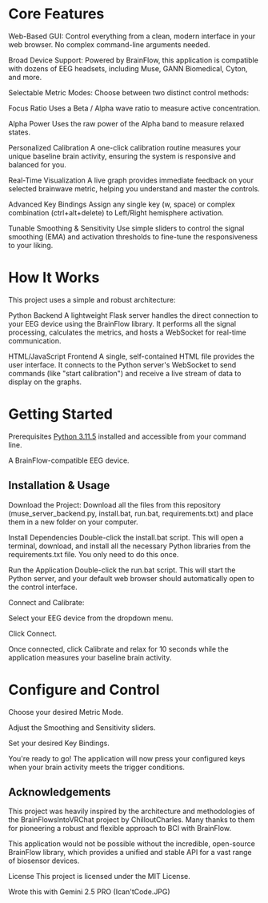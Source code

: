 # Core Features
Web-Based GUI: Control everything from a clean, modern interface in your web browser. No complex command-line arguments needed.

Broad Device Support:
Powered by BrainFlow, this application is compatible with dozens of EEG headsets, including Muse, GANN Biomedical, Cyton, and more.

Selectable Metric Modes:
Choose between two distinct control methods:

Focus Ratio
Uses a Beta / Alpha wave ratio to measure active concentration.

Alpha Power
Uses the raw power of the Alpha band to measure relaxed states.

Personalized Calibration
A one-click calibration routine measures your unique baseline brain activity, ensuring the system is responsive and balanced for you.

Real-Time Visualization
A live graph provides immediate feedback on your selected brainwave metric, helping you understand and master the controls.

Advanced Key Bindings
Assign any single key (w, space) or complex combination (ctrl+alt+delete) to Left/Right hemisphere activation.

Tunable Smoothing & Sensitivity
Use simple sliders to control the signal smoothing (EMA) and activation thresholds to fine-tune the responsiveness to your liking.

# How It Works
This project uses a simple and robust architecture:

Python Backend
A lightweight Flask server handles the direct connection to your EEG device using the BrainFlow library. It performs all the signal processing, calculates the metrics, and hosts a WebSocket for real-time communication.

HTML/JavaScript Frontend
A single, self-contained HTML file provides the user interface. It connects to the Python server's WebSocket to send commands (like "start calibration") and receive a live stream of data to display on the graphs.

# Getting Started
Prerequisites
[Python 3.11.5](https://www.python.org/downloads/release/python-3115/) installed and accessible from your command line.

A BrainFlow-compatible EEG device.





## Installation & Usage
Download the Project: Download all the files from this repository (muse_server_backend.py, install.bat, run.bat, requirements.txt) and place them in a new folder on your computer.

Install Dependencies
Double-click the install.bat script. This will open a terminal, download, and install all the necessary Python libraries from the requirements.txt file. You only need to do this once.

Run the Application
Double-click the run.bat script. This will start the Python server, and your default web browser should automatically open to the control interface.

Connect and Calibrate:

Select your EEG device from the dropdown menu.

Click Connect.

Once connected, click Calibrate and relax for 10 seconds while the application measures your baseline brain activity.

# Configure and Control

Choose your desired Metric Mode.

Adjust the Smoothing and Sensitivity sliders.

Set your desired Key Bindings.

You're ready to go! The application will now press your configured keys when your brain activity meets the trigger conditions.


## Acknowledgements
This project was heavily inspired by the architecture and methodologies of the BrainFlowsIntoVRChat project by ChilloutCharles. Many thanks to them for pioneering a robust and flexible approach to BCI with BrainFlow.

This application would not be possible without the incredible, open-source BrainFlow library, which provides a unified and stable API for a vast range of biosensor devices.

License
This project is licensed under the MIT License.

Wrote this with Gemini 2.5 PRO (Ican'tCode.JPG)
